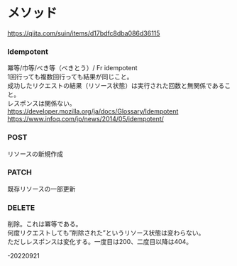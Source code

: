 # メソッド  
https://qiita.com/suin/items/d17bdfc8dba086d36115  
### Idempotent  
冪等/巾等/べき等（べきとう）/ Fr idempotent  
1回行っても複数回行っても結果が同じこと。  
成功したリクエストの結果（リソース状態）は実行された回数と無関係であること。  
レスポンスは関係ない。
https://developer.mozilla.org/ja/docs/Glossary/Idempotent  
https://www.infoq.com/jp/news/2014/05/idempotent/  
### POST  
リソースの新規作成  
### PATCH  
既存リソースの一部更新  
### DELETE  
削除。これは冪等である。  
何度リクエストしても”削除された”というリソース状態は変わらない。  
ただしレスポンスは変化する。一度目は200、二度目以降は404。  

-20220921